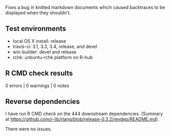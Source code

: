 
Fixes a bug in knitted markdown documents which caused backtraces to be displayed when they shouldn't.

## Test environments

* local OS X install: release
* travis-ci: 3.1, 3.3, 3.4, release, and devel
* win-builder: devel and release
* rchk: unbuntu-rchk platform on R-hub


## R CMD check results

0 errors | 0 warnings | 0 notes


## Reverse dependencies

I have run R CMD check on the 444 downstream dependencies. (Summary at https://github.com/r-lib/rlang/blob/release-0.3.2/revdep/README.md).

There were no issues.
